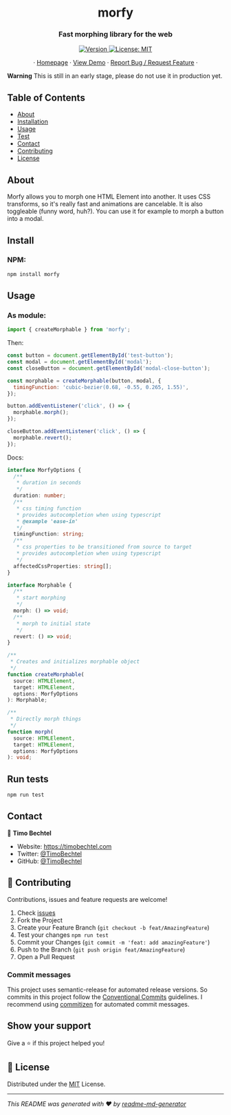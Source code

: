 <h1 align="center">morfy</h1>
<h3 align="center">Fast morphing library for the web</h3>
<p align="center">
  <a href="https://www.npmjs.com/package/morfy" target="_blank">
    <img alt="Version" src="https://img.shields.io/npm/v/morfy.svg">
  </a>
  <a href="https://github.com/TimoBechtel/morfy/blob/main/LICENSE" target="_blank">
    <img alt="License: MIT" src="https://img.shields.io/github/license/TimoBechtel/morfy" />
  </a>
</p>
<p align="center">
  ·
  <a href="https://github.com/TimoBechtel/morfy#readme">Homepage</a>
  ·
  <a href="https://timobechtel.github.io/morfy/">View Demo</a>
  ·
  <a href="https://github.com/TimoBechtel/morfy/issues">Report Bug / Request Feature</a>
  ·
</p>

**Warning** This is still in an early stage, please do not use it in production yet.

## Table of Contents

- [About](#About)
- [Installation](#Install)
- [Usage](#usage)
- [Test](#run-tests)
- [Contact](#contact)
- [Contributing](#Contributing)
- [License](#license)

## About

Morfy allows you to morph one HTML Element into another. It uses CSS transforms, so it's really fast and animations are cancelable. It is also toggleable (funny word, huh?). You can use it for example to morph a button into a modal.

## Install

### NPM:

```sh
npm install morfy
```

## Usage

### As module:

```javascript
import { createMorphable } from 'morfy';
```

Then:

```javascript
const button = document.getElementById('test-button');
const modal = document.getElementById('modal');
const closeButton = document.getElementById('modal-close-button');

const morphable = createMorphable(button, modal, {
  timingFunction: 'cubic-bezier(0.68, -0.55, 0.265, 1.55)',
});

button.addEventListener('click', () => {
  morphable.morph();
});

closeButton.addEventListener('click', () => {
  morphable.revert();
});
```

Docs:

```typescript
interface MorfyOptions {
  /**
   * duration in seconds
   */
  duration: number;
  /**
   * css timing function
   * provides autocompletion when using typescript
   * @example 'ease-in'
   */
  timingFunction: string;
  /**
   * css properties to be transitioned from source to target
   * provides autocompletion when using typescript
   */
  affectedCssProperties: string[];
}

interface Morphable {
  /**
   * start morphing
   */
  morph: () => void;
  /**
   * morph to initial state
   */
  revert: () => void;
}

/**
 * Creates and initializes morphable object
 */
function createMorphable(
  source: HTMLElement,
  target: HTMLElement,
  options: MorfyOptions
): Morphable;

/**
 * Directly morph things
 */
function morph(
  source: HTMLElement,
  target: HTMLElement,
  options: MorfyOptions
): void;
```

## Run tests

```sh
npm run test
```

## Contact

👤 **Timo Bechtel**

- Website: https://timobechtel.com
- Twitter: [@TimoBechtel](https://twitter.com/TimoBechtel)
- GitHub: [@TimoBechtel](https://github.com/TimoBechtel)

## 🤝 Contributing

Contributions, issues and feature requests are welcome!<br />

1. Check [issues](https://github.com/TimoBechtel/morfy/issues)
1. Fork the Project
1. Create your Feature Branch (`git checkout -b feat/AmazingFeature`)
1. Test your changes `npm run test`
1. Commit your Changes (`git commit -m 'feat: add amazingFeature'`)
1. Push to the Branch (`git push origin feat/AmazingFeature`)
1. Open a Pull Request

### Commit messages

This project uses semantic-release for automated release versions. So commits in this project follow the [Conventional Commits](https://www.conventionalcommits.org/en/v1.0.0-beta.2/) guidelines. I recommend using [commitizen](https://github.com/commitizen/cz-cli) for automated commit messages.

## Show your support

Give a ⭐️ if this project helped you!

## 📝 License

Distributed under the [MIT](https://github.com/TimoBechtel/morfy/blob/main/LICENSE) License.

---

_This README was generated with ❤️ by [readme-md-generator](https://github.com/kefranabg/readme-md-generator)_
